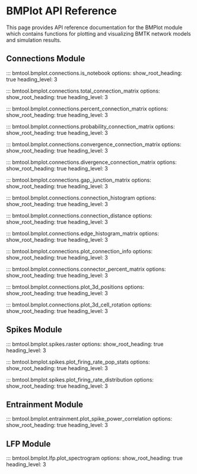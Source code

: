# BMPlot API Reference

This page provides API reference documentation for the BMPlot module which contains functions for plotting and visualizing BMTK network models and simulation results.

## Connections Module

::: bmtool.bmplot.connections.is_notebook
    options:
      show_root_heading: true
      heading_level: 3

::: bmtool.bmplot.connections.total_connection_matrix
    options:
      show_root_heading: true
      heading_level: 3

::: bmtool.bmplot.connections.percent_connection_matrix
    options:
      show_root_heading: true
      heading_level: 3

::: bmtool.bmplot.connections.probability_connection_matrix
    options:
      show_root_heading: true
      heading_level: 3

::: bmtool.bmplot.connections.convergence_connection_matrix
    options:
      show_root_heading: true
      heading_level: 3

::: bmtool.bmplot.connections.divergence_connection_matrix
    options:
      show_root_heading: true
      heading_level: 3

::: bmtool.bmplot.connections.gap_junction_matrix
    options:
      show_root_heading: true
      heading_level: 3

::: bmtool.bmplot.connections.connection_histogram
    options:
      show_root_heading: true
      heading_level: 3

::: bmtool.bmplot.connections.connection_distance
    options:
      show_root_heading: true
      heading_level: 3

::: bmtool.bmplot.connections.edge_histogram_matrix
    options:
      show_root_heading: true
      heading_level: 3

::: bmtool.bmplot.connections.plot_connection_info
    options:
      show_root_heading: true
      heading_level: 3

::: bmtool.bmplot.connections.connector_percent_matrix
    options:
      show_root_heading: true
      heading_level: 3

::: bmtool.bmplot.connections.plot_3d_positions
    options:
      show_root_heading: true
      heading_level: 3

::: bmtool.bmplot.connections.plot_3d_cell_rotation
    options:
      show_root_heading: true
      heading_level: 3

## Spikes Module

::: bmtool.bmplot.spikes.raster
    options:
      show_root_heading: true
      heading_level: 3

::: bmtool.bmplot.spikes.plot_firing_rate_pop_stats
    options:
      show_root_heading: true
      heading_level: 3

::: bmtool.bmplot.spikes.plot_firing_rate_distribution
    options:
      show_root_heading: true
      heading_level: 3

## Entrainment Module

::: bmtool.bmplot.entrainment.plot_spike_power_correlation
    options:
      show_root_heading: true
      heading_level: 3

## LFP Module

::: bmtool.bmplot.lfp.plot_spectrogram
    options:
      show_root_heading: true
      heading_level: 3

